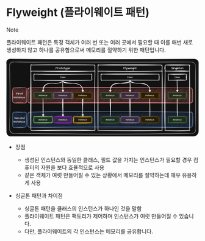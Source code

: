 # Flyweight (플라이웨이트 패턴)
> [!NOTE]
> 플라이웨이트 패턴은 특정 객체가 여러 번 또는 여러 곳에서 필요할 때 이를 매번 새로 생성하지 않고 하나를 공유함으로써 메모리를 절약하기 위한 패턴입니다.

<p align="center">
  <img src="../../../../../img/structure/flyweight.png">
</p>

- 장점
  - 생성된 인스턴스와 동일한 클래스, 필드 값을 가지는 인스턴스가 필요할 경우 컴퓨터의 자원을 보다 효율적으로 사용
  - 같은 객체가 여럿 만들어질 수 있는 상황에서 메모리를 절약하는데 매우 유용하게 사용

- 싱글톤 패턴과 차이점
  - 싱글톤 패턴을 클래스의 인스턴스가 하나인 것을 말함
  - 플라이웨이트 패턴은 팩토리가 제어하며 인스턴스가 여럿 만들어질 수 있습니다.
  - 다만, 플라이웨이트의 각 인스턴스는 메모리를 공유합니다.